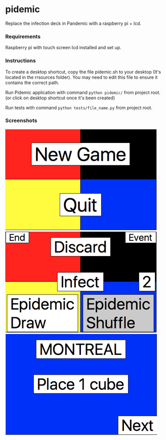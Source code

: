 # pidemic
Replace the infection deck in Pandemic with a raspberry pi + lcd.

### Requirements
Raspberry pi with touch screen lcd installed and set up.

### Instructions
To create a desktop shortcut, copy the file pidemic.sh to your desktop (It's located in the rrsources folder).  You may need to edit this file to ensure it contains the correct path.

Run Pidemic application with command `python pidemic/` from project root. (or click on desktop shortcut once it's been created)

Run tests with command `python tests/file_name.py` from project root.

### Screenshots
![new game](screenshots/new_game.png)
![main screen](screenshots/main_screen.png)
![infect card](screenshots/infect_card.png)
